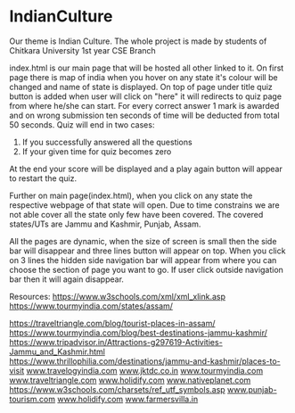 # IndianCulture

Our theme is Indian Culture.
The whole project is made by students of Chitkara University 1st year CSE Branch

index.html is our main page that will be hosted all other linked to it.
On first page there is map of india when you hover on any state it's colour will be changed and name of state is displayed.
On top of page under title quiz button is added when user will click on "here" it will redirects to quiz page from where he/she can start. For every correct answer 1 mark is awarded and on wrong submission ten seconds of time will be deducted from total 50 seconds. Quiz will end in two cases:

1. If you successfully answered all the questions
2. If your given time for quiz becomes zero

At the end your score will be displayed and a play again button will appear to restart the quiz.

Further on main page(index.html), when you click on any state the respective webpage of that state will open.
Due to time constrains we are not able cover all the state only few have been covered. The covered states/UTs are Jammu and Kashmir, Punjab, Assam.

All the pages are dynamic, when the size of screen is small then the side bar will disappear and three lines button will appear on top. When you click on 3 lines the hidden side navigation bar will appear from where you can choose the section of page you want to go. If user click outside navigation bar then it will again disappear.

Resources:
https://www.w3schools.com/xml/xml_xlink.asp
https://www.tourmyindia.com/states/assam/

https://traveltriangle.com/blog/tourist-places-in-assam/
https://www.tourmyindia.com/blog/best-destinations-jammu-kashmir/
https://www.tripadvisor.in/Attractions-g297619-Activities-Jammu_and_Kashmir.html
https://www.thrillophilia.com/destinations/jammu-and-kashmir/places-to-visit
www.travelogyindia.com
www.jktdc.co.in
www.tourmyindia.com
www.traveltriangle.com
www.holidify.com
www.nativeplanet.com
https://www.w3schools.com/charsets/ref_utf_symbols.asp
www.punjab-tourism.com
www.holidify.com
www.farmersvilla.in

